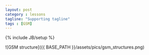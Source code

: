 ```yaml
---
layout: post
category : lessons
tagline: "Supporting tagline"
tags : [GSM]
---
```

{% include JB/setup %}

![GSM structure]({{ BASE_PATH }}/assets/pics/gsm_structures.png)
